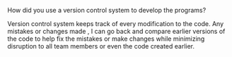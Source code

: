 How did you use a version control system to develop the programs?

Version control system  keeps track of every modification to the code. Any mistakes or changes made , I can go back and compare earlier versions of the code to help fix the mistakes or make changes while minimizing disruption to all team members or even the code created earlier.